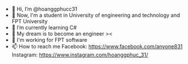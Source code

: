 - 👋 Hi, I’m @hoanggphucc31
- 👀 Now, I'm a student in University of engineering and technology and FPT University
- 🌱 I’m currently learning C#
- 💞️ My dream is to become an engineer ><
- 🤞 I'm working for FPT software
- 📫 How to reach me 
Facebook: https://www.facebook.com/anyone831
Instagram: https://www.instagram.com/hoanggphuc_31/


<!---
hoanggphucc31/hoanggphucc31 is a ✨ special ✨ repository because its `README.md` (this file) appears on your GitHub profile.
You can click the Preview link to take a look at your changes.
--->
